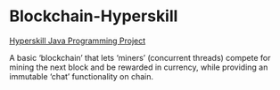 # Blockchain-Hyperskill

[Hyperskill Java Programming Project](https://hyperskill.org/projects/50)

A basic ‘blockchain’ that lets ‘miners’ (concurrent threads) compete for mining the next block and be rewarded in currency, while providing an immutable ‘chat’ functionality on chain.

